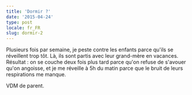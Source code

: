 ```yaml
---
title: 'Dormir ?'
date: '2015-04-24'
type: post
locale: fr_FR
slug: dormir-2
---
```


Plusieurs fois par semaine, je peste contre les enfants parce qu'ils se réveillent trop tôt. Là, ils sont partis avec leur grand-mère en vacances. Résultat : on se couche deux fois plus tard parce qu'on refuse de s'avouer qu'on angoisse, et je me réveille à 5h du matin parce que le bruit de leurs respirations me manque.

VDM de parent.
